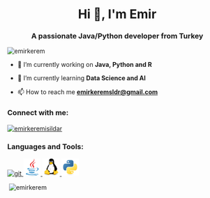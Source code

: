 <h1 align="center">Hi 👋, I'm Emir</h1>
<h3 align="center">A passionate Java/Python developer from Turkey</h3>

<p align="left"> <img src="https://komarev.com/ghpvc/?username=emirkerem&label=Profile%20views&color=0e75b6&style=flat" alt="emirkerem" /> </p>

- 🔭 I’m currently working on **Java, Python and R**

- 🌱 I’m currently learning **Data Science and AI**

- 📫 How to reach me **emirkeremsldr@gmail.com**

<h3 align="left">Connect with me:</h3>
<p align="left">
<a href="https://linkedin.com/in/emirkeremisildar" target="blank"><img align="center" src="https://raw.githubusercontent.com/rahuldkjain/github-profile-readme-generator/master/src/images/icons/Social/linked-in-alt.svg" alt="emirkeremisildar" height="30" width="40" /></a>
</p>

<h3 align="left">Languages and Tools:</h3>
<p align="left"> <a href="https://git-scm.com/" target="_blank" rel="noreferrer"> <img src="https://www.vectorlogo.zone/logos/git-scm/git-scm-icon.svg" alt="git" width="40" height="40"/> </a> <a href="https://www.java.com" target="_blank" rel="noreferrer"> <img src="https://raw.githubusercontent.com/devicons/devicon/master/icons/java/java-original.svg" alt="java" width="40" height="40"/> </a> <a href="https://www.linux.org/" target="_blank" rel="noreferrer"> <img src="https://raw.githubusercontent.com/devicons/devicon/master/icons/linux/linux-original.svg" alt="linux" width="40" height="40"/> </a> <a href="https://www.python.org" target="_blank" rel="noreferrer"> <img src="https://raw.githubusercontent.com/devicons/devicon/master/icons/python/python-original.svg" alt="python" width="40" height="40"/> </a> </p>

<p>&nbsp;<img align="center" src="https://github-readme-stats.vercel.app/api?username=emirkerem&show_icons=true&locale=en" alt="emirkerem" /></p>
